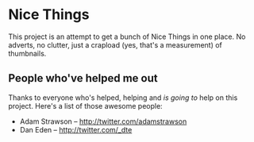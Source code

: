# Nice Things

This project is an attempt to get a bunch of Nice Things in one place. No adverts, no clutter, just a crapload (yes, that's a measurement) of thumbnails.

## People who've helped me out

Thanks to everyone who's helped, helping and *is going to* help on this project. Here's a list of those awesome people:

- Adam Strawson – http://twitter.com/adamstrawson
- Dan Eden – http://twitter.com/_dte
